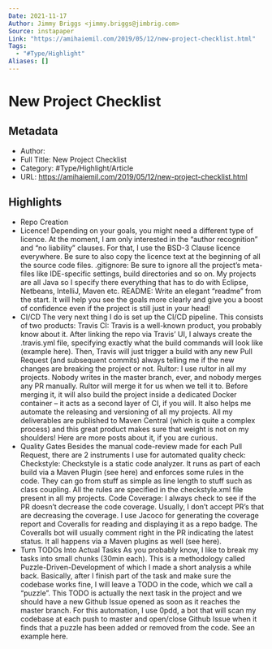 ```yaml
---
Date: 2021-11-17
Author: Jimmy Briggs <jimmy.briggs@jimbrig.com>
Source: instapaper
Link: "https://amihaiemil.com/2019/05/12/new-project-checklist.html"
Tags:
  - "#Type/Highlight"
Aliases: []
---
```


# New Project Checklist

## Metadata

* Author: 
* Full Title: New Project Checklist
* Category: #Type/Highlight/Article
* URL: https://amihaiemil.com/2019/05/12/new-project-checklist.html

## Highlights

* Repo Creation
* Licence! Depending on your goals, you might need a different type of licence. At the moment, I am only interested in the “author recognition” and “no liability” clauses. For that, I use the BSD-3 Clause licence everywhere. Be sure to also copy the licence text at the beginning of all the source code files.
  .gitignore: Be sure to ignore all the project’s meta-files like IDE-specific settings, build directories and so on. My projects are all Java so I specify there everything that has to do with Eclipse, Netbeans, IntelliJ, Maven etc.
  README: Write an elegant “readme” from the start. It will help you see the goals more clearly and give you a boost of confidence even if the project is still just in your head!
* CI/CD
  The very next thing I do is set up the CI/CD pipeline. This consists of two products:
  Travis CI: Travis is a well-known product, you probably know about it. After linking the repo via Travis’ UI, I always create the .travis.yml file, specifying exactly what the build commands will look like (example here). Then, Travis will just trigger a build with any new Pull Request (and subsequent commits) always telling me if the new changes are breaking the project or not.
  Rultor: I use rultor in all my projects. Nobody writes in the master branch, ever, and nobody merges any PR manually. Rultor will merge it for us when we tell it to. Before merging it, it will also build the project inside a dedicated Docker container – it acts as a second layer of CI, if you will.
  It also helps me automate the releasing and versioning of all my projects. All my deliverables are published to Maven Central (which is quite a complex process) and this great product makes sure that weight is not on my shoulders! Here are more posts about it, if you are curious.
* Quality Gates
  Besides the manual code-review made for each Pull Request, there are 2 instruments I use for automated quality check:
  Checkstyle: Checkstyle is a static code analyzer. It runs as part of each build via a Maven Plugin (see here) and enforces some rules in the code. They can go from stuff as simple as line length to stuff such as class coupling. All the rules are specified in the checkstyle.xml file present in all my projects.
  Code Coverage: I always check to see if the PR doesn’t decrease the code coverage. Usually, I don’t accept PR’s that are decreasing the coverage. I use Jacoco for generating the coverage report and Coveralls for reading and displaying it as a repo badge. The Coveralls bot will usually comment right in the PR indicating the latest status. It all happens via a Maven plugins as well (see here).
* Turn TODOs Into Actual Tasks
  As you probably know, I like to break my tasks into small chunks (30min each). This is a methodology called Puzzle-Driven-Development of which I made a short analysis a while back. Basically, after I finish part of the task and make sure the codebase works fine, I will leave a TODO in the code, which we call a “puzzle”. This TODO is actually the next task in the project and we should have a new Github Issue opened as soon as it reaches the master branch.
  For this automation, I use 0pdd, a bot that will scan my codebase at each push to master and open/close Github Issue when it finds that a puzzle has been added or removed from the code. See an example here.
